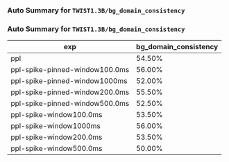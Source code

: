### Auto Summary for `TWIST1.3B/bg_domain_consistency`

### Auto Summary for `TWIST1.3B/bg_domain_consistency`

<!-- AUTO-GEN: SPLIT TABLE -->
| exp | bg_domain_consistency |
| --- | --- |
| ppl | 54.50% |
| ppl-spike-pinned-window100.0ms | 56.00% |
| ppl-spike-pinned-window1000ms | 52.00% |
| ppl-spike-pinned-window200.0ms | 55.50% |
| ppl-spike-pinned-window500.0ms | 52.50% |
| ppl-spike-window100.0ms | 53.50% |
| ppl-spike-window1000ms | 56.00% |
| ppl-spike-window200.0ms | 53.50% |
| ppl-spike-window500.0ms | 50.00% |
<!-- AUTO-GEN: SPLIT TABLE -->
